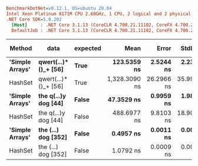 ``` ini

BenchmarkDotNet=v0.12.1, OS=ubuntu 20.04
Intel Xeon Platinum 8171M CPU 2.60GHz, 1 CPU, 2 logical and 2 physical cores
.NET Core SDK=5.0.202
  [Host]     : .NET Core 3.1.13 (CoreCLR 4.700.21.11102, CoreFX 4.700.21.11602), X64 RyuJIT
  DefaultJob : .NET Core 3.1.13 (CoreCLR 4.700.21.11102, CoreFX 4.700.21.11602), X64 RyuJIT


```
|          Method |                 data | expected |          Mean |      Error |     StdDev |  Gen 0 |  Gen 1 | Gen 2 | Allocated |
|---------------- |--------------------- |--------- |--------------:|-----------:|-----------:|-------:|-------:|------:|----------:|
| **&#39;Simple Arrays&#39;** | **qwert(...)*()_+ [56]** |     **True** |   **123.5359 ns** |  **2.5244 ns** |  **2.2378 ns** | **0.0081** |      **-** |     **-** |     **152 B** |
|         HashSet | qwert(...)*()_+ [56] |     True | 1,328.3090 ns | 26.2966 ns | 35.9950 ns | 0.1183 |      - |     - |    2216 B |
| **&#39;Simple Arrays&#39;** | **the q(...)y dog [44]** |    **False** |    **47.3529 ns** |  **0.9959 ns** |  **1.9888 ns** | **0.0081** |      **-** |     **-** |     **152 B** |
|         HashSet | the q(...)y dog [44] |    False |   488.6977 ns |  9.8103 ns | 18.9010 ns | 0.1183 | 0.0010 |     - |    2216 B |
| **&#39;Simple Arrays&#39;** |  **the (...) dog [352]** |    **False** |     **0.4957 ns** |  **0.0011 ns** |  **0.0010 ns** |      **-** |      **-** |     **-** |         **-** |
|         HashSet |  the (...) dog [352] |    False |     1.0792 ns |  0.0009 ns |  0.0008 ns |      - |      - |     - |         - |
